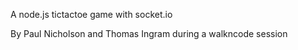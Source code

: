 A node.js tictactoe game with socket.io

By Paul Nicholson and Thomas Ingram during a walkncode session
